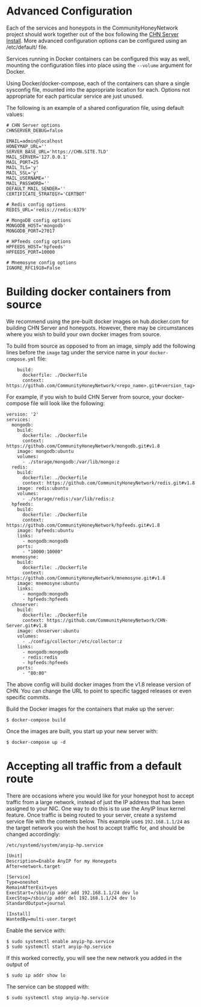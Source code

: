 Advanced Configuration
======================

Each of the services and honeypots in the CommunityHoneyNetwork project should work together out of the box following
 the [CHN Server Install](serverinstall.md). More advanced configuration options can be configured using an 
 /etc/default/<servicename> file.

Services running in Docker containers can be configured this way as well, mounting the configuration files into place using the `--volume` argument for Docker.

Using Docker/docker-compose, each of the containers can share a single sysconfig file, mounted into the appropriate location for each.  Options not appropriate for each particular service are just unused.

The following is an example of a shared configuration file, using default values:

```
# CHN Server options
CHNSERVER_DEBUG=false

EMAIL=admin@localhost
HONEYMAP_URL=''
SERVER_BASE_URL='https://CHN.SITE.TLD'
MAIL_SERVER='127.0.0.1'
MAIL_PORT=25
MAIL_TLS='y'
MAIL_SSL='y'
MAIL_USERNAME=''
MAIL_PASSWORD=''
DEFAULT_MAIL_SENDER=''
CERTIFICATE_STRATEGY='CERTBOT'

# Redis config options
REDIS_URL='redis://redis:6379'

# MongoDB config options
MONGODB_HOST='mongodb'
MONGODB_PORT=27017

# HPfeeds config options
HPFEEDS_HOST='hpfeeds'
HPFEEDS_PORT=10000

# Mnemosyne config options
IGNORE_RFC1918=False
```

# Building docker containers from source

We recommend using the pre-built docker images on hub.docker.com for building CHN Server and honeypots. However, there may be circumstances where you wish to build your own docker images from source.

To build from source as opposed to from an image, simply add the following lines before the `image` tag under the service name in your `docker-compose.yml` file:

```
    build:
      dockerfile: ./Dockerfile
      context: https://github.com/CommunityHoneyNetwork/<repo_name>.git#<version_tag>
```

For example, if you wish to build CHN Server from source, your docker-compose file will look like the following:

```
version: '2'
services:
  mongodb:
    build:
      dockerfile: ./Dockerfile
      context: https://github.com/CommunityHoneyNetwork/mongodb.git#v1.8
    image: mongodb:ubuntu
    volumes:
      - ./storage/mongodb:/var/lib/mongo:z
  redis:
    build:
      dockerfile: ./Dockerfile
      context: https://github.com/CommunityHoneyNetwork/redis.git#v1.8
    image: redis:ubuntu
    volumes:
      - ./storage/redis:/var/lib/redis:z
  hpfeeds:
    build:
      dockerfile: ./Dockerfile
      context: https://github.com/CommunityHoneyNetwork/hpfeeds.git#v1.8
    image: hpfeeds:ubuntu
    links:
      - mongodb:mongodb
    ports:
      - "10000:10000"
  mnemosyne:
    build:
      dockerfile: ./Dockerfile
      context: https://github.com/CommunityHoneyNetwork/mnemosyne.git#v1.8
    image: mnemosyne:ubuntu
    links:
      - mongodb:mongodb
      - hpfeeds:hpfeeds
  chnserver:
    build:
      dockerfile: ./Dockerfile
      context: https://github.com/CommunityHoneyNetwork/CHN-Server.git#v1.8
    image: chnserver:ubuntu
    volumes:
      - ./config/collector:/etc/collector:z
    links:
      - mongodb:mongodb
      - redis:redis
      - hpfeeds:hpfeeds
    ports:
      - "80:80"
```
The above config will build docker images from the v1.8 release version of CHN. You can change the URL to point to
 specific tagged releases or even specific commits.
 
Build the Docker images for the containers that make up the server:

```
$ docker-compose build
```

Once the images are built, you start up your new server with:

```
$ docker-compose up -d
```

# Accepting all traffic from a default route

There are occasions where you would like for your honeypot host to accept
traffic from a large network, instead of just the IP address that has been
assigned to your NIC. One way to do this is to use the AnyIP linux kernel
feature.  Once traffic is being routed to your server, create a systemd service
file with the contents below.  This example uses `192.168.1.1/24` as the target
network you wish the host to accept traffic for, and should be changed accordingly:

`/etc/systemd/system/anyip-hp.service`

```
[Unit]
Description=Enable AnyIP for my Honeypots
After=network.target

[Service]
Type=oneshot
RemainAfterExit=yes
ExecStart=/sbin/ip addr add 192.168.1.1/24 dev lo
ExecStop=/sbin/ip addr del 192.168.1.1/24 dev lo
StandardOutput=journal

[Install]
WantedBy=multi-user.target
```

Enable the service with:
```
$ sudo systemctl enable anyip-hp.service
$ sudo systemctl start anyip-hp.service
```

If this worked correctly, you will see the new network you added in the output of

```
$ sudo ip addr show lo
```

The service can be stopped with:
```
$ sudo systemctl stop anyip-hp.service
```
